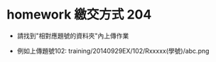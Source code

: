 ﻿# homework 繳交方式 204



* 請找到"相對應題號的資料夾"內上傳作業


* 例如上傳題號102: training/20140929EX/102/Rxxxxx(學號)/abc.png
